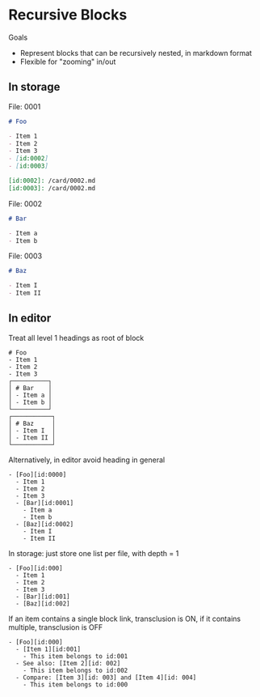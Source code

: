 # Recursive Blocks

Goals

- Represent blocks that can be recursively nested, in markdown format
- Flexible for "zooming" in/out

## In storage

File: 0001

```md
# Foo

- Item 1
- Item 2
- Item 3
- [id:0002]
- [id:0003]

[id:0002]: /card/0002.md
[id:0003]: /card/0002.md
```

File: 0002

```md
# Bar

- Item a
- Item b
```

File: 0003

```md
# Baz

- Item I
- Item II
```

## In editor

Treat all level 1 headings as root of block

```
# Foo
- Item 1
- Item 2
- Item 3
┌──────────┐
│ # Bar    │
│ - Item a │
│ - Item b │
└──────────┘
┌───────────┐
│ # Baz     │
│ - Item I  │
│ - Item II │
└───────────┘
```

Alternatively, in editor avoid heading in general

```
- [Foo][id:0000]
  - Item 1
  - Item 2
  - Item 3
  - [Bar][id:0001]
    - Item a
    - Item b
  - [Baz][id:0002]
    - Item I
    - Item II
```

In storage: just store one list per file, with depth = 1

```
- [Foo][id:000]
  - Item 1
  - Item 2
  - Item 3
  - [Bar][id:001]
  - [Baz][id:002]
```

If an item contains a single block link, transclusion is ON, if it contains multiple, transclusion is OFF

```
- [Foo][id:000]
  - [Item 1][id:001]
    - This item belongs to id:001
  - See also: [Item 2][id: 002]
    - This item belongs to id:002
  - Compare: [Item 3][id: 003] and [Item 4][id: 004]
    - This item belongs to id:000
```

